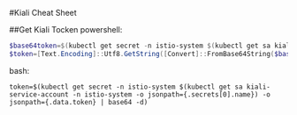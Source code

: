 #Kiali Cheat Sheet

##Get Kiali Tocken
powershell:
```powershell
$base64token=$(kubectl get secret -n istio-system $(kubectl get sa kiali-service-account -n istio-system -o jsonpath=`{.secrets[0].name`}) -o jsonpath=`{.data.token`})
$token=[Text.Encoding]::Utf8.GetString([Convert]::FromBase64String($base64token))
```
bash:
```shell
token=$(kubectl get secret -n istio-system $(kubectl get sa kiali-service-account -n istio-system -o jsonpath={.secrets[0].name}) -o jsonpath={.data.token} | base64 -d)
```